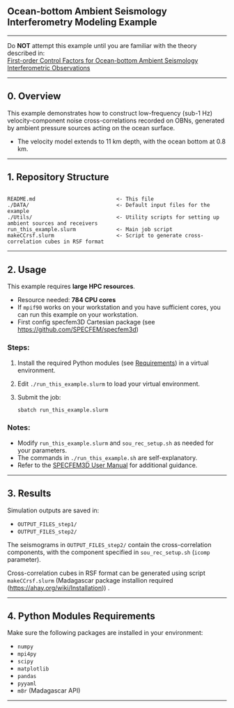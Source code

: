 
## Ocean-bottom Ambient Seismology Interferometry Modeling Example

---
 
Do **NOT** attempt this example until you are familiar with the theory described in:  
[First-order Control Factors for Ocean-bottom Ambient Seismology Interferometric Observations](https://eartharxiv.org/repository/view/8821/)

---

## 0. Overview

This example demonstrates how to construct low-frequency (sub-1 Hz) velocity-component noise cross-correlations recorded on OBNs, generated by ambient pressure sources acting on the ocean surface.  

- The velocity model extends to 11 km depth, with the ocean bottom at 0.8 km.     

---

## 1. Repository Structure

````

README.md                          <- This file
./DATA/                            <- Default input files for the example
./Utils/                           <- Utility scripts for setting up ambient sources and receivers
run_this_example.slurm             <- Main job script
makeCCrsf.slurm                    <- Script to generate cross-correlation cubes in RSF format

````

---

## 2. Usage

This example requires **large HPC resources**.  

- Resource needed: **784 CPU cores**  
- If `mpif90` works on your workstation and you have sufficient cores, you can run this example on your workstation.  
- First config specfem3D Cartesian package (see https://github.com/SPECFEM/specfem3d)  

### Steps:

1. Install the required Python modules (see [Requirements](#4-python-modules-requirements)) in a virtual environment.
2. Edit `./run_this_example.slurm` to load your virtual environment.
3. Submit the job:

   ```bash
   sbatch run_this_example.slurm
   ```

### Notes:

* Modify `run_this_example.slurm` and `sou_rec_setup.sh` as needed for your parameters.
* The commands in `./run_this_example.sh` are self-explanatory.
* Refer to the [SPECFEM3D User Manual](https://github.com/SPECFEM/specfem3d/blob/master/doc/USER_MANUAL/manual_SPECFEM3D_Cartesian.pdf) for additional guidance.

---

## 3. Results

Simulation outputs are saved in:

* `OUTPUT_FILES_step1/`
* `OUTPUT_FILES_step2/`

The seismograms in `OUTPUT_FILES_step2/` contain the cross-correlation components, with the component specified in `sou_rec_setup.sh` (`icomp` parameter).

Cross-correlation cubes in RSF format can be generated using script `makeCCrsf.slurm` (Madagascar package installion required (https://ahay.org/wiki/Installation)) .

---

## 4. Python Modules Requirements

Make sure the following packages are installed in your environment:

* `numpy`
* `mpi4py`
* `scipy`
* `matplotlib`
* `pandas`
* `pyyaml`
* `m8r` (Madagascar API)

---

